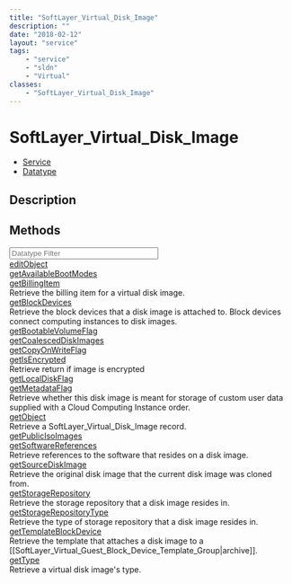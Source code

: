 ```yaml
---
title: "SoftLayer_Virtual_Disk_Image"
description: ""
date: "2018-02-12"
layout: "service"
tags:
    - "service"
    - "sldn"
    - "Virtual"
classes:
    - "SoftLayer_Virtual_Disk_Image"
---
```

# SoftLayer_Virtual_Disk_Image
<div id='service-datatype'>
    <ul id='sldn-reference-tabs'>
    <li id='service'> <a href='/reference/services/SoftLayer_Virtual_Disk_Image' >Service</a></li>    <li id='datatype'> <a href='/reference/datatypes/SoftLayer_Virtual_Disk_Image' >Datatype</a></li>
    </ul>
</div>

## Description




        
<div id="properties" class="content">
    <h2>Methods</h2>
    <div class="view-filters">
        <div class="clearfix">
            <div class="search-input-box">
                <input placeholder="Datatype Filter" onkeyup="titleSearch(inputId='edit-combine', divId='method-div', elementClass='method-row')" 
                    type="text" id="edit-combine" value="" size="30" maxlength="128" class="form-text">
            </div>
        </div>
    </div>
    <div id="method-div">
            <div class="method-row">
                        <span class='view-field-title'><a href='/reference/services/SoftLayer_Virtual_Disk_Image/editObject'> editObject</a> </span>
            <div class='views-field-body'></div>
        </div>
            <div class="method-row">
                        <span class='view-field-title'><a href='/reference/services/SoftLayer_Virtual_Disk_Image/getAvailableBootModes'> getAvailableBootModes</a> </span>
            <div class='views-field-body'></div>
        </div>
            <div class="method-row">
                        <span class='view-field-title'><a href='/reference/services/SoftLayer_Virtual_Disk_Image/getBillingItem'> getBillingItem</a> </span>
            <div class='views-field-body'>Retrieve the billing item for a virtual disk image.</div>
        </div>
            <div class="method-row">
                        <span class='view-field-title'><a href='/reference/services/SoftLayer_Virtual_Disk_Image/getBlockDevices'> getBlockDevices</a> </span>
            <div class='views-field-body'>Retrieve the block devices that a disk image is attached to. Block devices connect computing instances to disk images.</div>
        </div>
            <div class="method-row">
                        <span class='view-field-title'><a href='/reference/services/SoftLayer_Virtual_Disk_Image/getBootableVolumeFlag'> getBootableVolumeFlag</a> </span>
            <div class='views-field-body'></div>
        </div>
            <div class="method-row">
                        <span class='view-field-title'><a href='/reference/services/SoftLayer_Virtual_Disk_Image/getCoalescedDiskImages'> getCoalescedDiskImages</a> </span>
            <div class='views-field-body'></div>
        </div>
            <div class="method-row">
                        <span class='view-field-title'><a href='/reference/services/SoftLayer_Virtual_Disk_Image/getCopyOnWriteFlag'> getCopyOnWriteFlag</a> </span>
            <div class='views-field-body'></div>
        </div>
            <div class="method-row">
                        <span class='view-field-title'><a href='/reference/services/SoftLayer_Virtual_Disk_Image/getIsEncrypted'> getIsEncrypted</a> </span>
            <div class='views-field-body'>Retrieve return if image is encrypted</div>
        </div>
            <div class="method-row">
                        <span class='view-field-title'><a href='/reference/services/SoftLayer_Virtual_Disk_Image/getLocalDiskFlag'> getLocalDiskFlag</a> </span>
            <div class='views-field-body'></div>
        </div>
            <div class="method-row">
                        <span class='view-field-title'><a href='/reference/services/SoftLayer_Virtual_Disk_Image/getMetadataFlag'> getMetadataFlag</a> </span>
            <div class='views-field-body'>Retrieve whether this disk image is meant for storage of custom user data supplied with a Cloud Computing Instance order.</div>
        </div>
            <div class="method-row">
                        <span class='view-field-title'><a href='/reference/services/SoftLayer_Virtual_Disk_Image/getObject'> getObject</a> </span>
            <div class='views-field-body'>Retrieve a SoftLayer_Virtual_Disk_Image record.</div>
        </div>
            <div class="method-row">
                        <span class='view-field-title'><a href='/reference/services/SoftLayer_Virtual_Disk_Image/getPublicIsoImages'> getPublicIsoImages</a> </span>
            <div class='views-field-body'></div>
        </div>
            <div class="method-row">
                        <span class='view-field-title'><a href='/reference/services/SoftLayer_Virtual_Disk_Image/getSoftwareReferences'> getSoftwareReferences</a> </span>
            <div class='views-field-body'>Retrieve references to the software that resides on a disk image.</div>
        </div>
            <div class="method-row">
                        <span class='view-field-title'><a href='/reference/services/SoftLayer_Virtual_Disk_Image/getSourceDiskImage'> getSourceDiskImage</a> </span>
            <div class='views-field-body'>Retrieve the original disk image that the current disk image was cloned from.</div>
        </div>
            <div class="method-row">
                        <span class='view-field-title'><a href='/reference/services/SoftLayer_Virtual_Disk_Image/getStorageRepository'> getStorageRepository</a> </span>
            <div class='views-field-body'>Retrieve the storage repository that a disk image resides in.</div>
        </div>
            <div class="method-row">
                        <span class='view-field-title'><a href='/reference/services/SoftLayer_Virtual_Disk_Image/getStorageRepositoryType'> getStorageRepositoryType</a> </span>
            <div class='views-field-body'>Retrieve the type of storage repository that a disk image resides in.</div>
        </div>
            <div class="method-row">
                        <span class='view-field-title'><a href='/reference/services/SoftLayer_Virtual_Disk_Image/getTemplateBlockDevice'> getTemplateBlockDevice</a> </span>
            <div class='views-field-body'>Retrieve the template that attaches a disk image to a [[SoftLayer_Virtual_Guest_Block_Device_Template_Group|archive]].</div>
        </div>
            <div class="method-row">
                        <span class='view-field-title'><a href='/reference/services/SoftLayer_Virtual_Disk_Image/getType'> getType</a> </span>
            <div class='views-field-body'>Retrieve a virtual disk image's type.</div>
        </div>
        </div>
</div>

